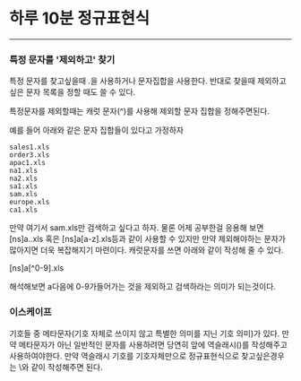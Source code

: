 하루 10분 정규표현식
===
***

### 특정 문자를 '제외하고' 찾기

특정 문자를 찾고싶을때 .을 사용하거나 문자집합을 사용한다. 반대로 찾을때 제외하고 싶은 문자 목록을 정할 때도 쓸 수 있다. 

특정문자를 제외할때는 캐럿 문자(^)를 사용해 제외할 문자 집합을 정해주면된다.

예를 들어 아래와 같은 문자 집합들이 있다고 가정하자

    sales1.xls
    order3.xls
    apac1.xls
    na1.xls
    na2.xls
    sa1.xls
    sam.xls
    europe.xls
    ca1.xls
    
만약 여기서 sam.xls만 검색하고 싶다고 하자. 물론 어제 공부한걸 응용해 보면 [ns]a.\.xls 혹은 [ns]a[a-z]\.xls등과 같이 사용할 수 있지만 만약 제외해야하는 문자가 많아지면 더욱 복잡해지기 마련이다. 캐럿문자를 쓰면 아래와 같이 작성해 줄 수 있다.

[ns]a[^0-9]\.xls

해석해보면 a다음에 0-9가들어가는 것을 제외하고 검색하라는 의미가 되는것이다.

### 이스케이프

기호들 중 메타문자(기호 자체로 쓰이지 않고 특별한 의미를 지닌 기호 의미)가 있다. 만약 메타문자가 아닌 일반적인 문자를 사용하려면 당연히 앞에 역슬래시(\)를 작성해주고 사용하여야한다. 만약 역슬래시 기호를 기호자체만으로 정규표현식으로 찾고싶은경우는 \\와 같이 작성해주면 된다.